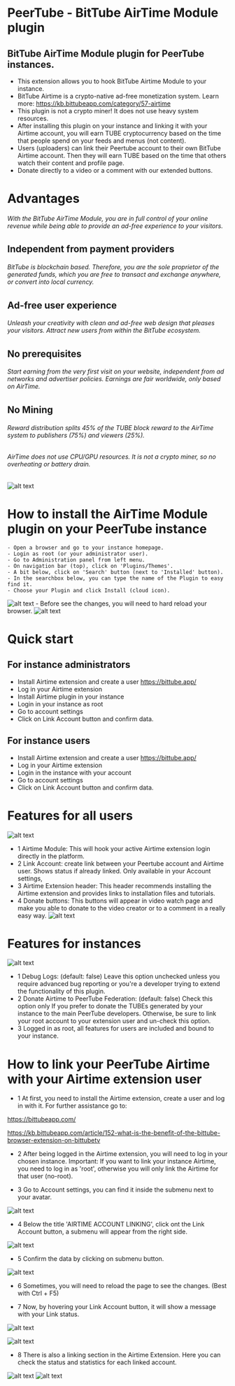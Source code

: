 # PeerTube - BitTube AirTime Module plugin

## BitTube AirTime Module plugin for PeerTube instances.

 *  This extension allows you to hook BitTube Airtime Module to your instance.
 *  BitTube Airtime is a crypto-native ad-free monetization system. Learn more: https://kb.bittubeapp.com/category/57-airtime
 *  This plugin is not a crypto miner! It does not use heavy system resources.
 *  After installing this plugin on your instance and linking it with your Airtime account, you will earn TUBE cryptocurrency based on the time that people spend on your feeds and menus (not content).
 *  Users (uploaders) can link their Peertube account to their own BitTube Airtime account. Then they will earn TUBE based on the time that others watch their content and profile page.
 *  Donate directly to a video or a comment with our extended buttons.

# Advantages
######    With the BitTube AirTime Module, you are in full control of your online revenue while being able to provide an ad-free experience to your visitors.

##   Independent from payment providers
######    BitTube is blockchain based. Therefore, you are the sole proprietor of the generated funds, which you are free to transact and exchange anywhere, or convert into local currency. 

##   Ad-free user experience
######    Unleash your creativity with clean and ad-free web design that pleases your visitors. Attract new users from within the BitTube ecosystem.

##   No prerequisites
######    Start earning from the very first visit on your website, independent from ad networks and advertiser policies. Earnings are fair worldwide, only based on AirTime.

##   No Mining
######    Reward distribution splits 45% of the TUBE block reward to the AirTime system to publishers (75%) and viewers (25%).
 ######   AirTime does not use CPU/GPU resources. It is not a crypto miner, so no overheating or battery drain.
![alt text](https://bittube.app/assets/images/block-reward-distribution.png)


# How to install the AirTime Module plugin on your PeerTube instance

    - Open a browser and go to your instance homepage. 
    - Login as root (or your administrator user).
    - Go to Administration panel from left menu.
    - On navigation bar (top), click on 'Plugins/Themes'.
    - A bit below, click on 'Search' button (next to 'Installed' button).
    - In the searchbox below, you can type the name of the Plugin to easy find it.
    - Choose your Plugin and click Install (cloud icon).
![alt text](https://raw.githubusercontent.com/ipbc-dev/peertube-plugin-airtime-module/master/public/images/screenshot10.jpg)
    - Before see the changes, you will need to hard reload your browser.
![alt text](https://raw.githubusercontent.com/ipbc-dev/peertube-plugin-airtime-module/master/public/images/screenshot11.jpg)

# Quick start
## For instance administrators
 * Install Airtime extension and create a user
https://bittube.app/
 * Log in your Airtime extension
 * Install Airtime plugin in your instance
 * Login in your instance as root
 * Go to account settings
 * Click on Link Account button and confirm data.

 ## For instance users
 * Install Airtime extension and create a user
https://bittube.app/
 * Log in your Airtime extension
 * Login in the instance with your account
 * Go to account settings
 * Click on Link Account button and confirm data.


# Features for all users
![alt text](https://raw.githubusercontent.com/ipbc-dev/peertube-plugin-airtime-module/master/public/images/screenshot1.jpg)

 *  1 Airtime Module: This will hook your active Airtime extension login directly in the platform.
 *  2 Link Account: create link between your Peertube account and Airtime user. Shows status if already linked. Only available in your Account settings,
 *  3 Airtime Extension header: This header recommends installing the Airtime extension and provides links to installation files and tutorials.
 *  4 Donate buttons: This buttons will appear in video watch page and make you able to donate to the video creator or to a comment in a really easy way.
 ![alt text](https://raw.githubusercontent.com/ipbc-dev/peertube-plugin-bittube-airtime-module/master/public/images/DonateButton2.png)

# Features for instances
![alt text](https://raw.githubusercontent.com/ipbc-dev/peertube-plugin-airtime-module/master/public/images/screenshot2.jpg)

 *  1  Debug Logs: (default: false) Leave this option unchecked unless you require advanced bug reporting or you're a developer trying to extend the functionality of this plugin.
 *  2  Donate Airtime to PeerTube Federation: (default: false) Check this option only If you prefer to donate the TUBEs generated by your instance to the main PeerTube developers. Otherwise, be sure to link your root account to your extension user and un-check this option.
 *  3 Logged in as root, all features for users are included and bound to your instance.

# How to link your PeerTube Airtime with your Airtime extension user
 *  1 At first, you need to install the Airtime extension, create a user and log in with it. For further assistance go to: 

https://bittubeapp.com/

https://kb.bittubeapp.com/article/152-what-is-the-benefit-of-the-bittube-browser-extension-on-bittubetv
    
 *    2 After being logged in the Airtime extension, you will need to log in your chosen instance. Important: If you want to link your instance Airtime, you need to log in as 'root', otherwise you will only link the Airtime for that user (no-root).

 *    3 Go to Account settings, you can find it inside the submenu next to your avatar.

 ![alt text](https://raw.githubusercontent.com/ipbc-dev/peertube-plugin-airtime-module/master/public/images/screenshot8.jpg)

 *    4 Below the title 'AIRTIME ACCOUNT LINKING', click ont the Link Account button, a submenu will appear from the right side.

 ![alt text](https://raw.githubusercontent.com/ipbc-dev/peertube-plugin-airtime-module/master/public/images/screenshot7.jpg)

 *    5 Confirm the data by clicking on submenu button.

![alt text](https://raw.githubusercontent.com/ipbc-dev/peertube-plugin-airtime-module/master/public/images/screenshot5.jpg)

 *    6 Sometimes, you will need to reload the page to see the changes. (Best with Ctrl + F5)

 *    7 Now, by hovering your Link Account button, it will show a message with your Link status.

![alt text](https://raw.githubusercontent.com/ipbc-dev/peertube-plugin-airtime-module/master/public/images/screenshot3.jpg)

![alt text](https://raw.githubusercontent.com/ipbc-dev/peertube-plugin-airtime-module/master/public/images/screenshot6.jpg)

 *    8 There is also a linking section in the Airtime Extension. Here you can check the status and statistics for each linked account.

![alt text](https://raw.githubusercontent.com/ipbc-dev/peertube-plugin-airtime-module/master/public/images/screenshot4.jpg)
![alt text](https://raw.githubusercontent.com/ipbc-dev/peertube-plugin-airtime-module/master/public/images/screenshot9.jpg)



